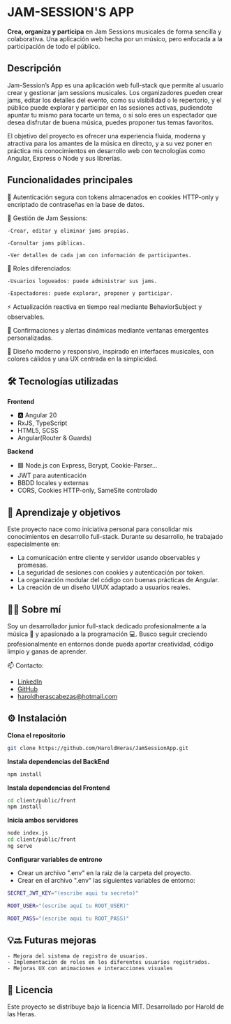 # JAM-SESSION'S APP

**Crea, organiza y participa** en Jam Sessions musicales de forma sencilla y colaborativa.
Una aplicación web hecha por un músico, pero enfocada a la participación de todo el público.

## Descripción

Jam-Session’s App es una aplicación web full-stack que permite al usuario crear y gestionar jam sessions musicales.
Los organizadores pueden crear jams, editar los detalles del evento, como su visibilidad o le repertorio, y el público puede explorar y participar en las sesiones activas, pudiendote apuntar tu mismo para tocarte un tema, o si solo eres un espectador que desea disfrutar de buena música, puedes proponer tus temas favoritos.

El objetivo del proyecto es ofrecer una experiencia fluida, moderna y atractiva para los amantes de la música en directo, y a su vez poner en práctica mis conocimientos en desarrollo web con tecnologías como Angular, Express o Node y sus librerías.

## Funcionalidades principales

🔐 Autenticación segura con tokens almacenados en cookies HTTP-only y encriptado de contraseñas en la base de datos.

🎵 Gestión de Jam Sessions:

    -Crear, editar y eliminar jams propias.

    -Consultar jams públicas.

    -Ver detalles de cada jam con información de participantes.

👥 Roles diferenciados:

    -Usuarios logueados: puede administrar sus jams.

    -Espectadores: puede explorar, proponer y participar.

⚡ Actualización reactiva en tiempo real mediante BehaviorSubject y observables.

💬 Confirmaciones y alertas dinámicas mediante ventanas emergentes personalizadas.

🌈 Diseño moderno y responsivo, inspirado en interfaces musicales, con colores cálidos y una UX centrada en la simplicidad.


## 🛠️ Tecnologías utilizadas

**Frontend**
- 🅰️ Angular 20
- RxJS, TypeScript
- HTML5, SCSS
- Angular(Router & Guards)

**Backend**
- 🟩 Node.js con Express, Bcrypt, Cookie-Parser...
- JWT para autenticación
- BBDD locales y externas
- CORS, Cookies HTTP-only, SameSite controlado

## 🧠 Aprendizaje y objetivos

Este proyecto nace como iniciativa personal para consolidar mis conocimientos en desarrollo full-stack.
Durante su desarrollo, he trabajado especialmente en:
- La comunicación entre cliente y servidor usando observables y promesas.
- La seguridad de sesiones con cookies y autenticación por token.
- La organización modular del código con buenas prácticas de Angular.
- La creación de un diseño UI/UX adaptado a usuarios reales.    

## 🧑‍💻 Sobre mí

Soy un desarrollador junior full-stack dedicado profesionalmente a la música 🎸 y apasionado a la programación 💻.
Busco seguir creciendo profesionalmente en entornos donde pueda aportar creatividad, código limpio y ganas de aprender.

📫 Contacto:

- [LinkedIn](https://www.linkedin.com/in/harold-de-las-heras-7422a0365/) 
- [GitHub](https://github.com/HaroldHeras) 
- haroldherascabezas@hotmail.com

   

## ⚙️ Instalación

**Clona el repositorio**
```sh
git clone https://github.com/HaroldHeras/JamSessionApp.git
```

**Instala dependencias del BackEnd**
```sh
npm install
```

**Instala dependencias del Frontend**
```sh
cd client/public/front
npm install
```

**Inicia ambos servidores**
```sh
node index.js
cd client/public/front
ng serve
```

**Configurar variables de entrono**
- Crear un archivo ".env" en la raiz de la carpeta del proyecto.
- Crear en el archivo ".env" las siguientes variables de entorno:
```sh
SECRET_JWT_KEY="(escribe aqui tu secreto)"

ROOT_USER="(escribe aquí tu ROOT_USER)"

ROOT_PASS="(escribe aqui tu ROOT_PASS)"
```

## 💡🔜 Futuras mejoras
    -​​ Mejora del sistema de registro de usuarios.
    - Implementación de roles en los diferentes usuarios registrados.
    - Mejoras UX con animaciones e interacciones visuales

## 🏁 Licencia
Este proyecto se distribuye bajo la licencia MIT.
Desarrollado por Harold de las Heras.